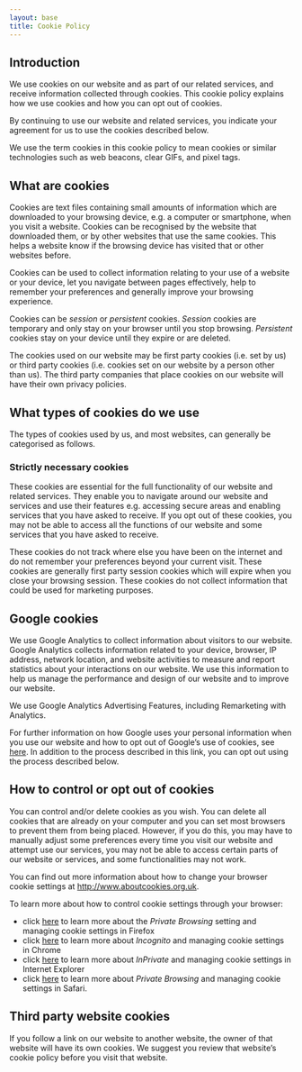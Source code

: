 ```yaml
---
layout: base
title: Cookie Policy
---
```


<div class="container">

<h2>Introduction</h2>
<p>We use cookies on our website and as part of our related services, and receive information collected through cookies.  This cookie policy explains how we use cookies and how you can opt out of cookies.</p>
<p>By continuing to use our website and related services, you indicate your agreement for us to use the cookies described below.</p>
<p>We use the term cookies in this cookie policy to mean cookies or similar technologies such as web beacons, clear GIFs, and pixel tags.</p>

<h2>What are cookies</h2>
<p>Cookies are text files containing small amounts of information which are downloaded to your browsing device, e.g. a computer or smartphone, when you visit a website.  Cookies can be recognised by the website that downloaded them, or by other websites that use the same cookies.  This helps a website know if the browsing device has visited that or other websites before.</p>
<p>Cookies can be used to collect information relating to your use of a website or your device, let you navigate between pages effectively, help to remember your preferences and generally improve your browsing experience.</p>
<p>Cookies can be <em>session</em> or <em>persistent</em> cookies.  <em>Session</em> cookies are temporary and only stay on your browser until you stop browsing.  <em>Persistent</em> cookies stay on your device until they expire or are deleted.</p>
<p>The cookies used on our website may be first party cookies (i.e. set by us) or third party cookies (i.e. cookies set on our website by a person other than us).  The third party companies that place cookies on our website will have their own privacy policies.</p>

<h2>What types of cookies do we use</h2>
<p>The types of cookies used by us, and most websites, can generally be categorised as follows.</p>
<h3>Strictly necessary cookies</h3>
<p>These cookies are essential for the full functionality of our website and related services.  They enable you to navigate around our website and services and use their features e.g. accessing secure areas and enabling services that you have asked to receive.  If you opt out of these cookies, you may not be able to access all the functions of our website and some services that you have asked to receive.</p>
<p>These cookies do not track where else you have been on the internet and do not remember your preferences beyond your current visit.  These cookies are generally first party session cookies which will expire when you close your browsing session.  These cookies do not collect information that could be used for marketing purposes.</p>

<h2>Google cookies</h2>
<p>We use Google Analytics to collect information about visitors to our website.  Google Analytics collects information related to your device, browser, IP address, network location, and website activities to measure and report statistics about your interactions on our website.  We use this information to help us manage the performance and design of our website and to improve our website.</p>
<p>We use Google Analytics Advertising Features, including Remarketing with Analytics.</p>
<p>For further information on how Google uses your personal information when you use our website and how to opt out of Google’s use of cookies, see <a href="https://policies.google.com/?hl=en">here</a>.  In addition to the process described in this link, you can opt out using the process described below.</p>

<h2>How to control or opt out of cookies</h2>
<p>You can control and/or delete cookies as you wish.  You can delete all cookies that are already on your computer and you can set most browsers to prevent them from being placed.  However, if you do this, you may have to manually adjust some preferences every time you visit our website and attempt use our services, you may not be able to access certain parts of our website or services, and some functionalities may not work.</p>
<p>You can find out more information about how to change your browser cookie settings at <a href="http://www.aboutcookies.org.uk">http://www.aboutcookies.org.uk</a>.</p>
<p>To learn more about how to control cookie settings through your browser:</p>
<ul>
  <li>click <a href="https://support.mozilla.org/en-US/kb/private-browsing-use-firefox-without-history">here</a> to learn more about the <em>Private Browsing</em> setting and managing cookie settings in Firefox</li>
  <li>click <a href="https://support.google.com/chrome/answer/95647?hl=en">here</a> to learn more about <em>Incognito</em> and managing cookie settings in Chrome</li>
  <li>click <a href="https://support.microsoft.com/en-us/help/17442/windows-internet-explorer-delete-manage-cookies">here</a> to learn more about <em>InPrivate</em> and managing cookie settings in Internet Explorer</li>
  <li>click <a href="https://support.apple.com/en-nz/guide/safari/browse-in-private-ibrw1069/mac">here</a> to learn more about <em>Private Browsing</em> and managing cookie settings in Safari.</li>
</ul>

<h2>Third party website cookies</h2>
<p>If you follow a link on our website to another website, the owner of that website will have its own cookies.  We suggest you review that website’s cookie policy before you visit that website.</p>

</div>